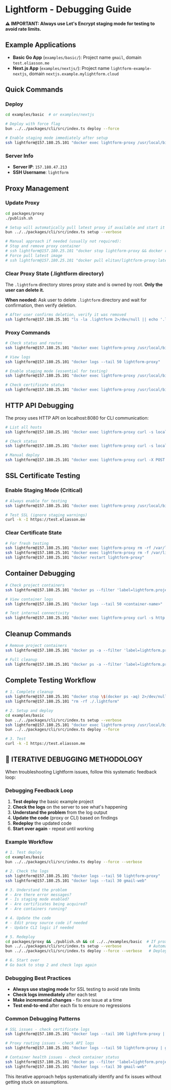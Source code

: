 # Lightform - Debugging Guide

**⚠️ IMPORTANT: Always use Let's Encrypt staging mode for testing to avoid rate limits.**

## Example Applications

- **Basic Go App** (`examples/basic/`): Project name `gmail`, domain `test.eliasson.me`
- **Next.js App** (`examples/nextjs/`): Project name `lightform-example-nextjs`, domain `nextjs.example.mylightform.cloud`

## Quick Commands

### Deploy

```bash
cd examples/basic  # or examples/nextjs

# Deploy with force flag
bun ../../packages/cli/src/index.ts deploy --force

# Enable staging mode immediately after setup
ssh lightform@157.180.25.101 "docker exec lightform-proxy /usr/local/bin/lightform-proxy set-staging --enabled true"
```

### Server Info

- **Server IP**: `157.180.47.213`
- **SSH Username**: `lightform`

## Proxy Management

### Update Proxy

```bash
cd packages/proxy
./publish.sh

# Setup will automatically pull latest proxy if available and start it
bun ../../packages/cli/src/index.ts setup --verbose

# Manual approach if needed (usually not required):
# Stop and remove proxy container
# ssh lightform@157.180.25.101 "docker stop lightform-proxy && docker rm lightform-proxy"
# Force pull latest image
# ssh lightform@157.180.25.101 "docker pull elitan/lightform-proxy:latest"
```

### Clear Proxy State (.lightform directory)

The `.lightform` directory stores proxy state and is owned by root. **Only the user can delete it.**

**When needed:** Ask user to delete `.lightform` directory and wait for confirmation, then verify deletion.

```bash
# After user confirms deletion, verify it was removed
ssh lightform@157.180.25.101 "ls -la .lightform 2>/dev/null || echo '.lightform directory not found (successfully deleted)'"
```

### Proxy Commands

```bash
# Check status and routes
ssh lightform@157.180.25.101 "docker exec lightform-proxy /usr/local/bin/lightform-proxy list"

# View logs
ssh lightform@157.180.25.101 "docker logs --tail 50 lightform-proxy"

# Enable staging mode (essential for testing)
ssh lightform@157.180.25.101 "docker exec lightform-proxy /usr/local/bin/lightform-proxy set-staging --enabled true"

# Check certificate status
ssh lightform@157.180.25.101 "docker exec lightform-proxy /usr/local/bin/lightform-proxy cert-status"
```

## HTTP API Debugging

The proxy uses HTTP API on localhost:8080 for CLI communication:

```bash
# List all hosts
ssh lightform@157.180.25.101 "docker exec lightform-proxy curl -s localhost:8080/api/hosts"

# Check status
ssh lightform@157.180.25.101 "docker exec lightform-proxy curl -s localhost:8080/api/status"

# Manual deploy
ssh lightform@157.180.25.101 "docker exec lightform-proxy curl -X POST localhost:8080/api/deploy -H 'Content-Type: application/json' -d '{\"host\":\"test.com\",\"target\":\"app:3000\",\"project\":\"test\",\"ssl\":true}'"
```

## SSL Certificate Testing

### Enable Staging Mode (Critical)

```bash
# Always enable for testing
ssh lightform@157.180.25.101 "docker exec lightform-proxy /usr/local/bin/lightform-proxy set-staging --enabled true"

# Test SSL (ignore staging warnings)
curl -k -I https://test.eliasson.me
```

### Clear Certificate State

```bash
# For fresh testing
ssh lightform@157.180.25.101 "docker exec lightform-proxy rm -rf /var/lib/lightform-proxy/certs/*"
ssh lightform@157.180.25.101 "docker exec lightform-proxy rm -f /var/lib/lightform-proxy/state.json"
ssh lightform@157.180.25.101 "docker restart lightform-proxy"
```

## Container Debugging

```bash
# Check project containers
ssh lightform@157.180.25.101 "docker ps --filter 'label=lightform.project=<project-name>'"

# View container logs
ssh lightform@157.180.25.101 "docker logs --tail 50 <container-name>"

# Test internal connectivity
ssh lightform@157.180.25.101 "docker exec lightform-proxy curl -s http://<project-name>-web:3000/"
```

## Cleanup Commands

```bash
# Remove project containers
ssh lightform@157.180.25.101 "docker ps -a --filter 'label=lightform.project=<project-name>' --format '{{.Names}}' | xargs docker rm -f"

# Full cleanup
ssh lightform@157.180.25.101 "docker ps -a --filter 'label=lightform.project' --format '{{.Names}}' | xargs docker rm -f"
```

## Complete Testing Workflow

```bash
# 1. Complete cleanup
ssh lightform@157.180.25.101 "docker stop \$(docker ps -aq) 2>/dev/null || true && docker rm \$(docker ps -aq) 2>/dev/null || true && docker system prune -af --volumes"
ssh lightform@157.180.25.101 "rm -rf ./.lightform"

# 2. Setup and deploy
cd examples/basic
bun ../../packages/cli/src/index.ts setup --verbose
ssh lightform@157.180.25.101 "docker exec lightform-proxy /usr/local/bin/lightform-proxy set-staging --enabled true"
bun ../../packages/cli/src/index.ts deploy --force

# 3. Test
curl -k -I https://test.eliasson.me
```

## 🔄 **ITERATIVE DEBUGGING METHODOLOGY**

When troubleshooting Lightform issues, follow this systematic feedback loop:

### Debugging Feedback Loop

1. **Test deploy** the basic example project
2. **Check the logs** on the server to see what's happening
3. **Understand the problem** from the log output
4. **Update the code** (proxy or CLI) based on findings
5. **Redeploy** the updated code
6. **Start over again** - repeat until working

### Example Workflow

```bash
# 1. Test deploy
cd examples/basic
bun ../../packages/cli/src/index.ts deploy --force --verbose

# 2. Check the logs
ssh lightform@157.180.25.101 "docker logs --tail 50 lightform-proxy"
ssh lightform@157.180.25.101 "docker logs --tail 30 gmail-web"

# 3. Understand the problem
# - Are there error messages?
# - Is staging mode enabled?
# - Are certificates being acquired?
# - Are containers running?

# 4. Update the code
# - Edit proxy source code if needed
# - Update CLI logic if needed

# 5. Redeploy
cd packages/proxy && ./publish.sh && cd ../../examples/basic  # If proxy changes
bun ../../packages/cli/src/index.ts setup --verbose            # Automatically pulls updated proxy and starts it
bun ../../packages/cli/src/index.ts deploy --force --verbose   # Deploy again

# 6. Start over
# Go back to step 2 and check logs again
```

### Debugging Best Practices

- **Always use staging mode** for SSL testing to avoid rate limits
- **Check logs immediately** after each test
- **Make incremental changes** - fix one issue at a time
- **Test end-to-end** after each fix to ensure no regressions

### Common Debugging Patterns

```bash
# SSL issues - check certificate logs
ssh lightform@157.180.25.101 "docker logs --tail 100 lightform-proxy | grep -E 'CERT|ACME|SSL'"

# Proxy routing issues - check API logs
ssh lightform@157.180.25.101 "docker logs --tail 50 lightform-proxy | grep -E 'PROXY|API'"

# Container health issues - check container status
ssh lightform@157.180.25.101 "docker ps --filter 'label=lightform.project=gmail'"
ssh lightform@157.180.25.101 "docker logs --tail 30 gmail-web"
```

This iterative approach helps systematically identify and fix issues without getting stuck on assumptions.
